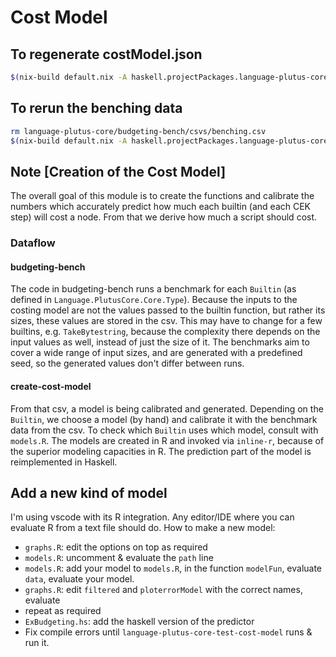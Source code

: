 # Cost Model

## To regenerate costModel.json

```bash
$(nix-build default.nix -A haskell.projectPackages.language-plutus-core.components.benchmarks.language-plutus-core-create-cost-model)/bin/language-plutus-core-create-cost-model
```

## To rerun the benching data

```bash
rm language-plutus-core/budgeting-bench/csvs/benching.csv
$(nix-build default.nix -A haskell.projectPackages.language-plutus-core.components.benchmarks.language-plutus-core-budgeting-bench)/bin/language-plutus-core-budgeting-bench
```

## Note [Creation of the Cost Model]

The overall goal of this module is to create the functions and calibrate the numbers which accurately predict how much each builtin (and each CEK step) will cost a node. From that we derive how much a script should cost.

### Dataflow

#### budgeting-bench

The code in budgeting-bench runs a benchmark for each `Builtin` (as defined in `Language.PlutusCore.Core.Type`). Because the inputs to the costing model are not the values passed to the builtin function, but rather its sizes, these values are stored in the csv. This may have to change for a few builtins, e.g. `TakeBytestring`, because the complexity there depends on the input values as well, instead of just the size of it. The benchmarks aim to cover a wide range of input sizes, and are generated with a predefined seed, so the generated values don't differ between runs.

#### create-cost-model

From that csv, a model is being calibrated and generated. Depending on the `Builtin`, we choose a model (by hand) and calibrate it with the benchmark data from the csv. To check which `Builtin` uses which model, consult with `models.R`. The models are created in R and invoked via `inline-r`, because of the superior modeling capacities in R. The prediction part of the model is reimplemented in Haskell.

## Add a new kind of model

I'm using vscode with its R integration. Any editor/IDE where you can evaluate R from a text file should do.
How to make a new model:

- `graphs.R`: edit the options on top as required
- `models.R`: uncomment & evaluate the `path` line
- `models.R`: add your model to `models.R`, in the function `modelFun`, evaluate `data`, evaluate your model.
- `graphs.R`: edit `filtered` and `ploterrorModel` with the correct names, evaluate
- repeat as required
- `ExBudgeting.hs`: add the haskell version of the predictor
- Fix compile errors until `language-plutus-core-test-cost-model` runs & run it.
